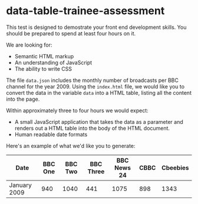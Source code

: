data-table-trainee-assessment
==============================

This test is designed to demostrate your front end development skills.  You should be prepared to spend at least four hours on it.

We are looking for:

* Semantic HTML markup
* An understanding of JavaScript
* The ability to write CSS

The file `data.json` includes the monthly number of broadcasts per BBC channel for the year 2009.  Using the `index.html` file, we would like you to convert the data in the variable `data` into a HTML table, listing all the content into the page.

Within approximately three to four hours we would expect:

* A small JavaScript application that takes the data as a parameter and renders out a HTML table into the body of the HTML document.
* Human readable date formats

Here's an example of what we'd like you to generate:

| Date         | BBC One | BBC Two | BBC Three | BBC News 24 | CBBC | Cbeebies |
| ------------ | ------- | ------- | --------- | ----------- | ---- | -------- |
| January 2009 | 940     | 1040    | 441       | 1075        | 898  | 1343     |